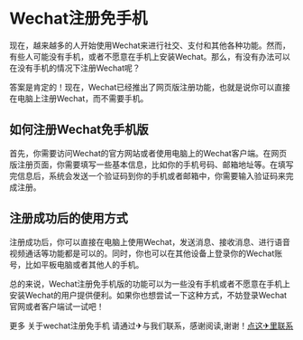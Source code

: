 # Wechat注册免手机

现在，越来越多的人开始使用Wechat来进行社交、支付和其他各种功能。然而，有些人可能没有手机，或者不愿意在手机上安装Wechat。那么，有没有办法可以在没有手机的情况下注册Wechat呢？

答案是肯定的！现在，Wechat已经推出了网页版注册功能，也就是说你可以直接在电脑上注册Wechat，而不需要手机。

## 如何注册Wechat免手机版

首先，你需要访问Wechat的官方网站或者使用电脑上的Wechat客户端。在网页版注册页面，你需要填写一些基本信息，比如你的手机号码、邮箱地址等。在填写完信息后，系统会发送一个验证码到你的手机或者邮箱中，你需要输入验证码来完成注册。

## 注册成功后的使用方式

注册成功后，你可以直接在电脑上使用Wechat，发送消息、接收消息、进行语音视频通话等功能都是可以的。同时，你也可以在其他设备上登录你的Wechat账号，比如平板电脑或者其他人的手机。

总的来说，Wechat注册免手机版的功能可以为一些没有手机或者不愿意在手机上安装Wechat的用户提供便利。如果你也想尝试一下这种方式，不妨登录Wechat官网或者客户端试一试吧！

更多 关于wechat注册免手机 请通过✈与我们联系，感谢阅读,谢谢！[点这✈里联系](https://b.k02.cc)